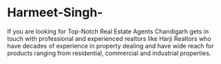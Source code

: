 # Harmeet-Singh-
If you are looking for Top-Notch Real Estate Agents Chandigarh gets in touch with professional and experienced realtors like Harji Realtors who have decades of experience in property dealing and have wide reach for products ranging from residential, commercial and industrial properties.
